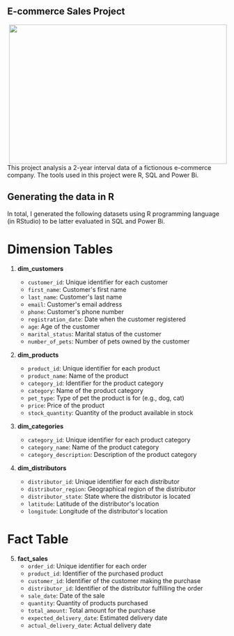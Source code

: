 ## E-commerce Sales Project 
<img align="right" width="500" height="320" src="https://drive.google.com/uc?id=1dP7f8_ORmpAoVGIVIE5zeCCNPmubNNJJ">
This project analysis a 2-year interval data of a fictionous e-commerce company. The tools used in this project were R, SQL and Power Bi.

<br> 

## Generating the data in R 

In total, I generated the following datasets using R programming language (in RStudio) to be latter evaluated in SQL and Power Bi. 

# Dimension Tables

1. **dim_customers**
   - `customer_id`: Unique identifier for each customer
   - `first_name`: Customer's first name
   - `last_name`: Customer's last name
   - `email`: Customer's email address
   - `phone`: Customer's phone number
   - `registration_date`: Date when the customer registered
   - `age`: Age of the customer
   - `marital_status`: Marital status of the customer
   - `number_of_pets`: Number of pets owned by the customer

2. **dim_products**
   - `product_id`: Unique identifier for each product
   - `product_name`: Name of the product
   - `category_id`: Identifier for the product category
   - `category`: Name of the product category
   - `pet_type`: Type of pet the product is for (e.g., dog, cat)
   - `price`: Price of the product
   - `stock_quantity`: Quantity of the product available in stock

3. **dim_categories**
   - `category_id`: Unique identifier for each product category
   - `category_name`: Name of the product category
   - `category_description`: Description of the product category

4. **dim_distributors**
   - `distributor_id`: Unique identifier for each distributor
   - `distributor_region`: Geographical region of the distributor
   - `distributor_state`: State where the distributor is located
   - `latitude`: Latitude of the distributor's location
   - `longitude`: Longitude of the distributor's location

# Fact Table

5. **fact_sales**
   - `order_id`: Unique identifier for each order
   - `product_id`: Identifier of the purchased product
   - `customer_id`: Identifier of the customer making the purchase
   - `distributor_id`: Identifier of the distributor fulfilling the order
   - `sale_date`: Date of the sale
   - `quantity`: Quantity of products purchased
   - `total_amount`: Total amount for the purchase
   - `expected_delivery_date`: Estimated delivery date
   - `actual_delivery_date`: Actual delivery date

